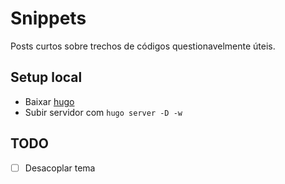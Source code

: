 # Snippets

Posts curtos sobre trechos de códigos questionavelmente úteis.

## Setup local

- Baixar [hugo](https://github.com/gohugoio/hugo/releases)
- Subir servidor com ``hugo server -D -w``

## TODO

- [ ] Desacoplar tema
